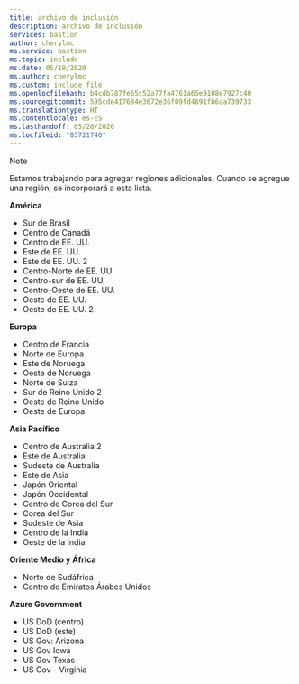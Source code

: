 ```yaml
---
title: archivo de inclusión
description: archivo de inclusión
services: bastion
author: cherylmc
ms.service: bastion
ms.topic: include
ms.date: 05/19/2020
ms.author: cherylmc
ms.custom: include file
ms.openlocfilehash: b4cdb787fe65c52a77fa4761a65e9108e7927c40
ms.sourcegitcommit: 595cde417684e3672e36f09fd4691fb6aa739733
ms.translationtype: HT
ms.contentlocale: es-ES
ms.lasthandoff: 05/20/2020
ms.locfileid: "83721740"
---
```

>[!NOTE]
>Estamos trabajando para agregar regiones adicionales. Cuando se agregue una región, se incorporará a esta lista.
>

**América**
* Sur de Brasil
* Centro de Canadá
* Centro de EE. UU.
* Este de EE. UU.
* Este de EE. UU. 2
* Centro-Norte de EE. UU
* Centro-sur de EE. UU.
* Centro-Oeste de EE. UU.
* Oeste de EE. UU.
* Oeste de EE. UU. 2

**Europa**
* Centro de Francia
* Norte de Europa
* Este de Noruega
* Oeste de Noruega
* Norte de Suiza
* Sur de Reino Unido 2
* Oeste de Reino Unido
* Oeste de Europa

**Asia Pacífico**
* Centro de Australia 2
* Este de Australia
* Sudeste de Australia
* Este de Asia
* Japón Oriental
* Japón Occidental
* Centro de Corea del Sur
* Corea del Sur
* Sudeste de Asia
* Centro de la India
* Oeste de la India

**Oriente Medio y África**
* Norte de Sudáfrica
* Centro de Emiratos Árabes Unidos

**Azure Government**
* US DoD (centro)
* US DoD (este)
* US Gov: Arizona
* US Gov Iowa
* US Gov Texas
* US Gov - Virginia
